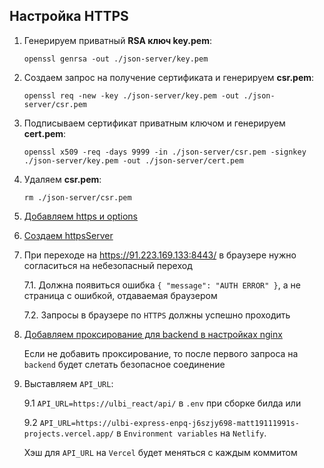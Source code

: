 ## Настройка HTTPS

1. Генерируем приватный **RSA ключ key.pem**: 

   `openssl genrsa -out ./json-server/key.pem`

2. Создаем запрос на получение сертификата и генерируем **csr.pem**:
 
   `openssl req -new -key ./json-server/key.pem -out ./json-server/csr.pem`

3. Подписываем сертификат приватным ключом и генерируем **cert.pem**: 

   `openssl x509 -req -days 9999 -in ./json-server/csr.pem -signkey ./json-server/key.pem -out ./json-server/cert.pem`

4. Удаляем **csr.pem**: 

   `rm ./json-server/csr.pem`

5. [Добавляем https и options](../json-server/index.js)

6. [Создаем httpsServer](../json-server/index.js)

7. При переходе на https://91.223.169.133:8443/ в браузере нужно согласиться на небезопасный 
   переход
   
   7.1. Должна появиться ошибка `{ "message": "AUTH ERROR" }`, а не страница с ошибкой,
        отдаваемая браузером
   
   7.2. Запросы в браузере по `HTTPS` должны успешно проходить

8. [Добавляем проксирование для backend в настройках nginx](../config/nginx/sites-enabled/default_with_ssl)

   Если не добавить проксирование, то после первого запроса на `backend` будет слетать
   безопасное соединение

9. Выставляем `API_URL`:

   9.1 `API_URL=https://ulbi_react/api/` в `.env` при сборке билда или

   9.2 `API_URL=https://ulbi-express-enpq-j6szjy698-matt19111991s-projects.vercel.app/` в `Environment variables`
       на `Netlify`.
       
      Хэш для `API_URL` на `Vercel` будет меняться с каждым коммитом

